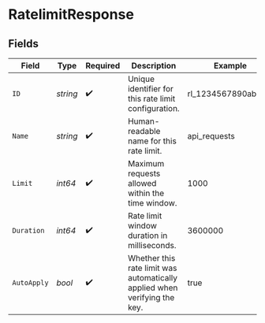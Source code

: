 # RatelimitResponse


## Fields

| Field                                                                     | Type                                                                      | Required                                                                  | Description                                                               | Example                                                                   |
| ------------------------------------------------------------------------- | ------------------------------------------------------------------------- | ------------------------------------------------------------------------- | ------------------------------------------------------------------------- | ------------------------------------------------------------------------- |
| `ID`                                                                      | *string*                                                                  | :heavy_check_mark:                                                        | Unique identifier for this rate limit configuration.                      | rl_1234567890abcdef                                                       |
| `Name`                                                                    | *string*                                                                  | :heavy_check_mark:                                                        | Human-readable name for this rate limit.                                  | api_requests                                                              |
| `Limit`                                                                   | *int64*                                                                   | :heavy_check_mark:                                                        | Maximum requests allowed within the time window.                          | 1000                                                                      |
| `Duration`                                                                | *int64*                                                                   | :heavy_check_mark:                                                        | Rate limit window duration in milliseconds.                               | 3600000                                                                   |
| `AutoApply`                                                               | *bool*                                                                    | :heavy_check_mark:                                                        | Whether this rate limit was automatically applied when verifying the key. | true                                                                      |